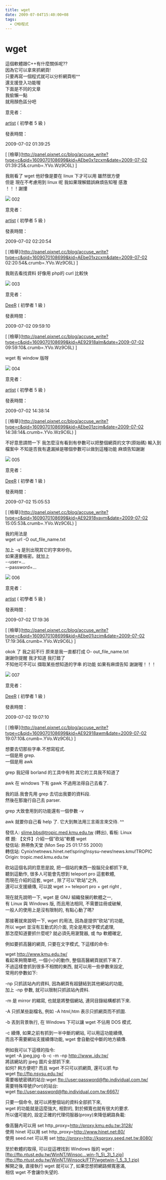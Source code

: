 ```yaml
---
title: wget
date: 2009-07-04T15:40:00+08
tags:
  - CMD程式
---
```

# wget

這個軟體跟C++有什麼關係呢??  
因為它可以拿來抓網頁!  
只要再寫一個程式就可以分析網頁啦^^  
還支援登入功能喔  
下面是不同的文章  
我偷懶一點  
就用顏色區分吧

意見者：

[artist](http://panel.pixnet.cc/my/my?show=AE04150740) ( 初學者 5 級 )

發表時間：

2009-07-02 01:39:25

\[ [檢舉](http://panel.pixnet.cc/blog/accuse_write?type=c&qid=1609070108699&kid=AEbe0x1zcxm&date=2009-07-02 01:39:25&.crumb=.YVo.Wz9C6L) \]

我剛看了 wget 他好像是要在 linux 下才可以用 雖然很方便  
但是 現在不考慮用到 linux 呢 我如果理解錯誤麻煩告知喔 感激  
！！！謝摟

 [![](http://l.yimg.com/d/lib/ks/akp/i9/tw/l2_3232.gif)](http://panel.pixnet.cc/my/my?show=AE04150740) 002

意見者：

[artist](http://panel.pixnet.cc/my/my?show=AE04150740) ( 初學者 5 級 )

發表時間：

2009-07-02 02:20:54

\[ [檢舉](http://panel.pixnet.cc/blog/accuse_write?type=c&qid=1609070108699&kid=AEbe01xzcxm&date=2009-07-02 02:20:54&.crumb=.YVo.Wz9C6L) \]

我剛去看找資料 好像用 php的 curl 比較快

 [![](http://l.yimg.com/d/lib/ks/akp/i9/tw/l2_3232.gif)](http://panel.pixnet.cc/my/my?show=AE03201838) 003

意見者：

[DeeR](http://panel.pixnet.cc/my/my?show=AE03201838) ( 初學者 1 級 )

發表時間：

2009-07-02 09:59:10

\[ [檢舉](http://panel.pixnet.cc/blog/accuse_write?type=c&qid=1609070108699&kid=AE92918alm&date=2009-07-02 09:59:10&.crumb=.YVo.Wz9C6L) \]

wget 有 window 版呀

 [![](http://l.yimg.com/d/lib/ks/akp/i9/tw/l2_3232.gif)](http://panel.pixnet.cc/my/my?show=AE04150740) 004

意見者：

[artist](http://panel.pixnet.cc/my/my?show=AE04150740) ( 初學者 5 級 )

發表時間：

2009-07-02 14:38:14

\[ [檢舉](http://panel.pixnet.cc/blog/accuse_write?type=c&qid=1609070108699&kid=AEbe01zcjm&date=2009-07-02 14:38:14&.crumb=.YVo.Wz9C6L) \]

不好意思請問一下 我怎麼沒有看到有參數可以把整個網頁的文字(原始碼) 輸入到檔案中 不知是否我有遺漏掉是哪個參數可以做到這種功能 麻煩告知謝謝

 [![](http://l.yimg.com/d/lib/ks/akp/i9/tw/l2_3232.gif)](http://panel.pixnet.cc/my/my?show=AE03201838) 005

意見者：

[DeeR](http://panel.pixnet.cc/my/my?show=AE03201838) ( 初學者 1 級 )

發表時間：

2009-07-02 15:05:53

\[ [檢舉](http://panel.pixnet.cc/blog/accuse_write?type=c&qid=1609070108699&kid=AE92918vavm&date=2009-07-02 15:05:53&.crumb=.YVo.Wz9C6L) \]

我的用法是  
wget url -O out\_file\_name.txt  
  
加上 -q 是別出現其它的字來吵你。  
如果還要帳密。就加上  
\--user=...  
\--password=...

 [![](http://l.yimg.com/d/lib/ks/akp/i9/tw/l2_3232.gif)](http://panel.pixnet.cc/my/my?show=AE04150740) 006

意見者：

[artist](http://panel.pixnet.cc/my/my?show=AE04150740) ( 初學者 5 級 )

發表時間：

2009-07-02 17:19:36

\[ [檢舉](http://panel.pixnet.cc/blog/accuse_write?type=c&qid=1609070108699&kid=AEbe01izcim&date=2009-07-02 17:19:36&.crumb=.YVo.Wz9C6L) \]

okok 了 我之前不行 原來是我一直都打成 O- out\_file\_name.txt  
謝謝你提醒 我才知道 我打錯了  
不知他可不可以 擷取某些想知道的字串 的功能 如果有麻煩告知 謝謝喔！！！

 [![](http://l.yimg.com/d/lib/ks/akp/i9/tw/l2_3232.gif)](http://panel.pixnet.cc/my/my?show=AE03201838) 007

意見者：

[DeeR](http://panel.pixnet.cc/my/my?show=AE03201838) ( 初學者 1 級 )

發表時間：

2009-07-02 19:07:10

\[ [檢舉](http://panel.pixnet.cc/blog/accuse_write?type=c&qid=1609070108699&kid=AE92918awm&date=2009-07-02 19:07:10&.crumb=.YVo.Wz9C6L) \]

想要去切那些字串.不想寫程式.  
一個是用 grep.  
一個是用 awk  
  
grep 我記得 borland 的工具中有附.其它的工具我不知道了  
  
awk 在 windows 下有 gawk 不過用法得自己去看了.  
  
我的話.我會先用 grep 去切出我要的資料段.  
然後在那幾行自己去 parser.  
  
grep 大致會用到的功能還有一個參數 -v  
  
awk 就要你自己看 help 了. 它大到無法用三言兩言來交待. ^^

發信人: slime.bbs@tropic.med.kmu.edu.tw (轉出), 看板: Linux  
標 題: 【文件】介紹一個"砍站"軟體 wget  
發信站: 熱帶魚天堂 (Mon Sep 25 01:17:55 2000)  
轉信站: Cynix!netnews.hinet.net!spring!nsysu-news!news.kmu!TROPIC  
Origin: tropic.med.kmu.edu.tw  
  
砍站這個名詞的意思是說, 把一個站的東西一股腦兒全都抓下來,  
聽到這動作, 很多人可能會先想到 teleport pro 這套軟體,  
而現在介紹的這套, wget , 除了可以"砍站"之外,  
還可以支援續傳, 可以說 wget >= teleport pro + get right ,  
  
現在就先說明一下, wget 是 GNU 組織發展的軟體之一,  
有 Linux 與 Windows 版, 而且用法相同, 不需要註冊或破解,  
一般人的使用上是沒有限制的, 有點心動了嗎?  
  
那接著就來說明一下, wget 的用法, 因為是提供"砍站"的功能,  
所以 wget 並沒有互動式的介面, 完全是用文字模式處理,  
那怎麼知道要抓什麼呢? 就必須先用瀏覽器, 或 ftp 軟體確定,  
  
例如要抓高醫的網頁, 只要在文字模式, 下這樣的命令:  
  
wget <http://www.kmu.edu.tw/>  
看起來夠簡單吧, 一個小小的動作, 整個高醫網頁就抓下來了.  
不過這樣會抓到很多不相關的東西, 就可以用一些參數來設定,  
常用的參數如下:  
  
\-np 只抓該站內的資料, 因為網頁有超鏈結到其他網站的功能,  
加上 -np 參數, 就可以限制只抓該站內資料.  
  
\-m 是 mirror 的縮寫, 也就是將整個網站, 連同目錄結構都抓下來.  
  
\-A 只抓某些副檔名, 例如 -A html,htm 表示只抓網頁而不抓圖.  
  
\-b 丟到背景執行, 在 Windows 下可以讓 wget 不佔用 DOS 模式.  
  
\-c 續傳, 如果之前有抓到一半中斷的網站, 可以用這功能續傳,  
而且不需要網站支援續傳功能, wget 會自動從中斷的地方續傳.  
  
例如我可以下這樣的指令:  
wget -A jpeg,jpg -b -c -m -np <http://www..idv.tw/>  
將該網站的 jpeg 圖片全部抓下來.  
如何? 夠方便吧? 而且 wget 不只可以抓網頁, 還可以抓 ftp  
wget <ftp://ftp.nsysu.edu.tw/>  
需要帳號密碼的站台:wget <ftp://user:password@ftp.individual.com.tw/>  
需要特殊埠號(Port)的站台:  
wget <ftp://user:password@ftp.individual.com.tw:6667/>  
  
只要一個命令, 就可以將整個站的資料全部抓下來,  
wget 的功能就是這麼強大, 相對的, 對於頻寬也就有很大的要求.  
所以儘可能的, 設定正確的代理伺服器(proxy)來降低網路負載:  
  
像高醫內可以用 set http\_proxy=http://proxy.kmu.edu.tw:3128/  
使用 hinet 可以用 set http\_proxy=http://www.hinet.net:80/  
使用 seed.net 可以用 set <http://proxy=http://ksproxy.seed.net.tw:8080/>  
  
至於軟體的取得, 可以從這裡找到 Windows 版的 wget :  
[ftp://ftp.ntust.edu.tw/WinNT/Winsoc...win-1\_5\_3\_1.zip](ftp://ftp.ntust.edu.tw/WinNT/Winsock/FTP/wgetwin-1_5_3_1.zip)  
解開之後, 直接執行 wget 就可以了, 如果您想把網路頻寬塞滿,  
相信 wget 不會讓你失望的.

